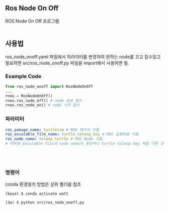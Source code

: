 ## Ros Node On Off

ROS Node On Off 프로그램  </br></br>

## 사용법
ros_node_onoff.yaml 파일에서 파라미터를 변경하여 원하는 node를 끄고 킬수있고  
필요하면 src/ros_node_onoff.py 파일을 import해서 사용하면 됨.

### Example Code
```python
from ros_node_onoff import RosNodeOnOff
...
rnoo = RosNodeOnOff()
rnoo.ros_node_off() # node 종료 함수
rnoo.ros_node_on() # node 시작 함수
```

### 파라미터
```yaml
ros_pakage_name: turtlesim # ROS 패키지 이름
ros_excutable_file_name: turtle_teleop_key # ROS 실행파일 이름 
ros_node_name: teleop_turtle # ROS Node 이름.
# 대부분 excutable file과 node name이 동일하나 turtle teleop key 처럼 다른 경우도 있으니 참고.
```

</br>
</br>

### 명령어
conda 환경설치 방법은 상위 폴더를 참조
```
(base) $ conda activate watt

(3w) $ python src/ros_node_onoff.py
```
